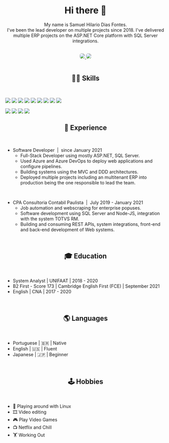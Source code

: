 <h1 align="center">
Hi there 👋
</h1>



<p align="center">
My name is Samuel Hilario Dias Fontes.
<br/>I've been the lead developer on multiple projects since 2018. I've delivered multiple ERP projects on the ASP.NET Core platform with SQL Server integrations.<br/>
  
</p>
<br/>
<div align=center>
<a href="mailto:samugueldias@gmail.com" alt="Gmail">
  <img src="https://img.shields.io/badge/samugueldias@gmail.com-F74141?style=for-the-badge&logoColor=white&logo=gmail&link=mailto:samugueldias@gmail.com" style="border-radius:5px"/>
</a>
<a href="https://www.linkedin.com/in/samuel-hilario-dias-fontes-875171183/">
  <img src="https://img.shields.io/badge/Samuel%20Fontes-0e76a8?style=for-the-badge&logo=Linkedin&link=https://www.linkedin.com/in/samuel-hilario-dias-fontes-875171183/" style="border-radius:5px"/>
</a>
</div>
<br/>
<h2 align='center'>
👨‍💻  Skills
</h2>
<br/>

![](https://img.shields.io/badge/SQL%20Sever-CC2927?style=flat&logo=microsoft%20sql%20server&logoColor=whitelogoWidth=30)
![](https://img.shields.io/badge/C%23-5C2D91?logoWidth=30&logo=c-sharp&logoWidth=30)
![](https://img.shields.io/badge/-5C2D91?logoWidth=30&logo=.Net)
![](https://img.shields.io/badge/JavaScript-002750?style=flat&logo=JavaScript&logoColor=white)
![](https://img.shields.io/badge/Node.JS-6DA55F?style=for-the-badge&logo=node.js&logoColor=white&style=flat&logoWidth=30)
![](https://img.shields.io/badge/Python-ffd343?style=flat&logo=Python&logoColor=white)
![](https://img.shields.io/badge/HTML5-E96228?style=flat&logo=HTML5&logoColor=white)
![](https://img.shields.io/badge/bootstrap-%23563D7C.svg?style=for-the-badge&logo=bootstrap&logoColor=white&style=flat&logoWidth=30)
![](https://img.shields.io/badge/CSS3-2862E9?style=flat&logo=CSS3&logoColor=white)

![](https://img.shields.io/badge/azure-%230072C6.svg?style=for-the-badge&logo=microsoftazure&logoColor=white&style=flat&logoWidth=30)
![](https://img.shields.io/badge/git-%23F05033.svg?style=for-the-badge&logo=git&logoColor=white&style=flat&logoWidth=30)
![](https://img.shields.io/badge/Linux-0F1624?style=for-the-badge&logo=linux&logoColor=white&style=flat&logoWidth=30)
![](https://img.shields.io/badge/Windows-0078D6?style=for-the-badge&logo=windows&logoColor=white&style=flat&logoWidth=30)


<h2 align='center'>
💼 Experience 
</h2>
<br/>

+ Software Developer &nbsp;|&nbsp; since January 2021
    * Full-Stack Developer using mostly ASP.NET, SQL Server. 
    * Used Azure and Azure DevOps to deploy web applications and configure pipelines. 
    * Building systems using the MVC and DDD architectures. 
    * Deployed multiple projects including an multitenant ERP into production being the one responsible to lead the team.

<br/>

+ CPA Consultoria Contabil Paulista &nbsp;|&nbsp; July 2019 - January 2021
    * Job automation and webscraping for enterprise popuses. 
    * Software development using SQL Server and Node-JS, integration with the system TOTVS RM. 
    * Building and consuming REST APIs, system integrations, front-end and back-end development of Web systems.
    
<br/>
    
<h2 align='center'>
🎓 Education
</h2>
<br/>

- System Analyst | UNIFAAT | 2018 - 2020
- B2 First - Score 173 | Cambridge English First (FCE) | September 2021
- English | CNA | 2017 - 2020

<br/>
<h2 align='center'>
🌎 Languages
</h2>
<br/>

- Portuguese | 🇧🇷 | Native
- English | 🇺🇸 | Fluent
- Japanese | 🇯🇵 | Beginner

<br/>
<h2 align='center'>
🕹️
Hobbies
</h2>
<br/>

- 🐧 Playing around with Linux 
- 🎞️ Video editing
- 🎮 Play Video Games
- 📺 Netflix and Chill
- 🏋️ Working Out
